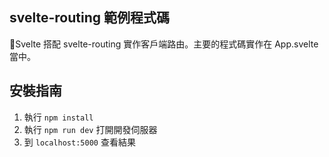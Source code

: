 ## svelte-routing 範例程式碼

Svelte 搭配 svelte-routing 實作客戶端路由。主要的程式碼實作在 App.svelte 當中。

## 安裝指南

1. 執行 `npm install`
2. 執行 `npm run dev` 打開開發伺服器
3. 到 `localhost:5000` 查看結果
